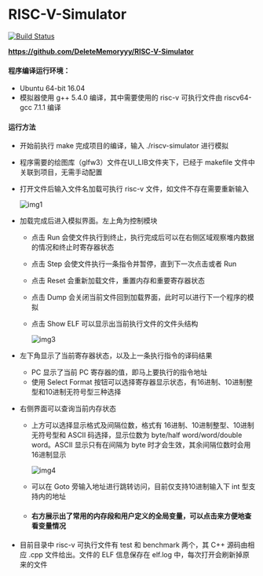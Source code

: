 # RISC-V-Simulator

[![Build Status](https://travis-ci.org/DeleteMemoryyy/RISC-V-Simulator.svg?branch=master)](https://travis-ci.org/DeleteMemoryyy/RISC-V-Simulator)

**https://github.com/DeleteMemoryyy/RISC-V-Simulator**

#### 程序编译运行环境：

- Ubuntu 64-bit 16.04 
- 模拟器使用 g++ 5.4.0 编译，其中需要使用的 risc-v 可执行文件由 riscv64-gcc 7.1.1 编译

#### 运行方法

- 开始前执行 make 完成项目的编译，输入 ./riscv-simulator 进行模拟

- 程序需要的绘图库（glfw3）文件在UI_LIB文件夹下，已经于 makefile 文件中关联到项目，无需手动配置

- 打开文件后输入文件名加载可执行 risc-v 文件，如文件不存在需要重新输入

  ![img1](http://otl4n2fe9.bkt.clouddn.com/Lab2.1/img1.png)

- 加载完成后进入模拟界面。左上角为控制模块

  - 点击 Run 会使文件执行到终止，执行完成后可以在右侧区域观察堆内数据的情况和终止时寄存器状态

  - 点击 Step 会使文件执行一条指令并暂停，直到下一次点击或者 Run

  - 点击 Reset 会重新加载文件，重置内存和重要寄存器状态

  - 点击 Dump 会关闭当前文件回到加载界面，此时可以进行下一个程序的模拟

  - 点击 Show ELF 可以显示出当前执行文件的文件头结构

    ![img3](http://otl4n2fe9.bkt.clouddn.com/Lab2.1/img3.png)

- 左下角显示了当前寄存器状态，以及上一条执行指令的译码结果

  - PC 显示了当前 PC 寄存器的值，即马上要执行的指令地址
  - 使用 Select Format 按钮可以选择寄存器显示状态，有16进制、10进制整型和10进制无符号型三种选择

- 右侧界面可以查询当前内存状态

  - 上方可以选择显示格式及间隔位数，格式有 16进制、10进制整型、10进制无符号型和 ASCII 码选择，显示位数为 byte/half word/word/double word。ASCII 显示只有在间隔为 byte 时才会生效，其余间隔位数时会用16进制显示

    ![img4](http://otl4n2fe9.bkt.clouddn.com/Lab2.1/img4.png)

  - 可以在 Goto 旁输入地址进行跳转访问，目前仅支持10进制输入下 int 型支持内的地址

  - #### 右方展示出了常用的内存段和用户定义的全局变量，可以点击来方便地查看变量情况

- 目前目录中 risc-v 可执行文件有 test 和 benchmark 两个，其 C++ 源码由相应 .cpp 文件给出。文件的 ELF 信息保存在 elf.log 中，每次打开会刷新掉原来的文件


